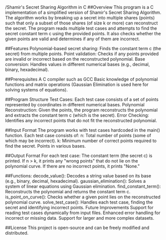 /Shamir's Secret Sharing Algorithm in C
##Overview
This program is a C implementation of a simplified version of Shamir's Secret Sharing Algorithm. The algorithm works by breaking up a secret into multiple shares (points) such that only a subset of those shares (of size k or more) can reconstruct the secret. The program reads multiple test cases and attempts to find the secret constant term c using the provided points. It also checks whether the given points are valid and determines if any of them are incorrect.

##Features
Polynomial-based secret sharing: Finds the constant term c (the secret) from multiple points.
Point validation: Checks if any points provided are invalid or incorrect based on the reconstructed polynomial.
Base conversion: Handles values in different numerical bases (e.g., decimal, binary, hexadecimal).

##Prerequisites
A C compiler such as GCC
Basic knowledge of polynomial functions and matrix operations (Gaussian Elimination is used here for solving systems of equations).

##Program Structure
Test Cases: Each test case consists of a set of points represented by coordinates in different numerical bases.
Polynomial Reconstruction: Given the points, the program reconstructs the polynomial and extracts the constant term c (which is the secret).
Error Checking: Identifies any incorrect points that do not fit the reconstructed polynomial.

##Input Format
The program works with test cases hardcoded in the main() function. Each test case consists of:
n: Total number of points (some of which may be incorrect).
k: Minimum number of correct points required to find the secret.
Points in various bases.

##Output Format
For each test case:
The constant term (the secret c) is printed.
If n > k, it prints any "wrong points" that do not lie on the polynomial curve. If there are no incorrect points, it prints "None."

##Functions:
decode_value(): Decodes a string value based on its base (e.g., binary, decimal, hexadecimal).
gaussian_elimination(): Solves a system of linear equations using Gaussian elimination.
find_constant_term(): Reconstructs the polynomial and returns the constant term c.
is_point_on_curve(): Checks whether a given point lies on the reconstructed polynomial curve.
solve_test_case(): Handles each test case, finding the secret and identifying incorrect points.
Future Improvements
Support for reading test cases dynamically from input files.
Enhanced error handling for incorrect or missing data.
Support for larger and more complex datasets.

##License
This project is open-source and can be freely modified and distributed.
